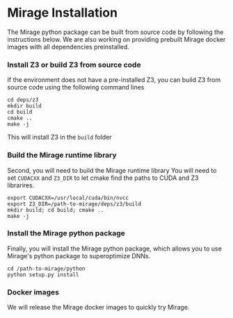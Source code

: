 # Mirage Installation

The Mirage python package can be built from source code by following the instructions below. We are also working on providing prebuilt Mirage docker images with all dependencies preinstalled.

### Install Z3 or build Z3 from source code

If the environment does not have a pre-installed Z3, you can build Z3 from source code using the following command lines
```
cd deps/z3
mkdir build
cd build
cmake ..
make -j
```
This will install Z3 in the `build` folder

### Build the Mirage runtime library
Second, you will need to build the Mirage runtime library
You will need to set `CUDACXX` and `Z3_DIR` to let cmake find the paths to CUDA and Z3 librarires.
```
export CUDACXX=/usr/local/cuda/bin/nvcc
export Z3_DIR=/path-to-mirage/deps/z3/build
mkdir build; cd build; cmake ..
make -j
```

### Install the Mirage python package
Finally, you will install the Mirage python package, which allows you to use Mirage's python package to superoptimize DNNs.
```
cd /path-to-mirage/python
python setup.py install
```

### Docker images

We will release the Mirage docker images to quickly try Mirage.
